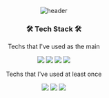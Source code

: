 <div align="center">
 
![header](https://capsule-render.vercel.app/api?type=waving&color=0:0066CC,80:0059B3,100:004080&reversal=true&height=195&text=welcome&fontColor=FFFFFF&fontSize=75&fontAlignY=36.5&desc=DanielLee's%20Profile&descSize=17&descAlign=62.2&descAlignY=54)
 
</div>

<h3 align="center">🛠 Tech Stack 🛠</h3>

<p align="center"> Techs that I've used as the main </p>

<div align="center">
 
![](https://img.shields.io/badge/C%20Sharp-239120?style=flat-square&logo=CSharp&logoColor=white) ![](https://img.shields.io/badge/C++-00599C?style=flat-square&logo=cplusplus&logoColor=white)
![](https://img.shields.io/badge/Unity-FFFFFF?style=flat-square&logo=Unity&logoColor=black) ![](https://img.shields.io/badge/Unreal%20Engine-0E1128?style=flat-square&logo=UnrealEngine&logoColor=white)

</div>

<p align="center"> Techs that I've used at least once </p>

<div align="center">
 
![](https://img.shields.io/badge/Linux-FCC624?style=flat-square&logo=Linux&logoColor=white) ![](https://img.shields.io/badge/Swift-F05138?style=flat-square&logo=Swift&logoColor=white) ![](https://img.shields.io/badge/C-A8B9CC?style=flat-square&logo=C&logoColor=white)

</div>
